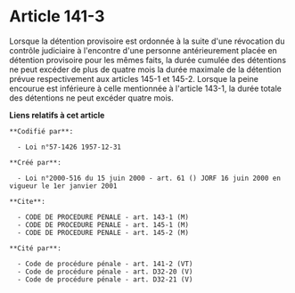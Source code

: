 # Article 141-3

Lorsque la détention provisoire est ordonnée à la suite d'une révocation du contrôle judiciaire à l'encontre d'une personne
antérieurement placée en détention provisoire pour les mêmes faits, la durée cumulée des détentions ne peut excéder de plus
de quatre mois la durée maximale de la détention prévue respectivement aux articles 145-1 et 145-2. Lorsque la peine encourue
est inférieure à celle mentionnée à l'article 143-1, la durée totale des détentions ne peut excéder quatre mois.

**Liens relatifs à cet article**

	**Codifié par**:

	  - Loi n°57-1426 1957-12-31

	**Créé par**:

	  - Loi n°2000-516 du 15 juin 2000 - art. 61 () JORF 16 juin 2000 en vigueur le 1er janvier 2001

	**Cite**:

	  - CODE DE PROCEDURE PENALE - art. 143-1 (M)
	  - CODE DE PROCEDURE PENALE - art. 145-1 (M)
	  - CODE DE PROCEDURE PENALE - art. 145-2 (M)

	**Cité par**:

	  - Code de procédure pénale - art. 141-2 (VT)
	  - Code de procédure pénale - art. D32-20 (V)
	  - Code de procédure pénale - art. D32-21 (V)
